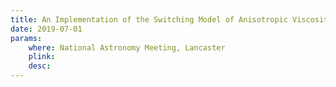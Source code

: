 ```yaml
---
title: An Implementation of the Switching Model of Anisotropic Viscosity in Lare3d
date: 2019-07-01
params:
    where: National Astronomy Meeting, Lancaster
    plink:
    desc:
---
```

